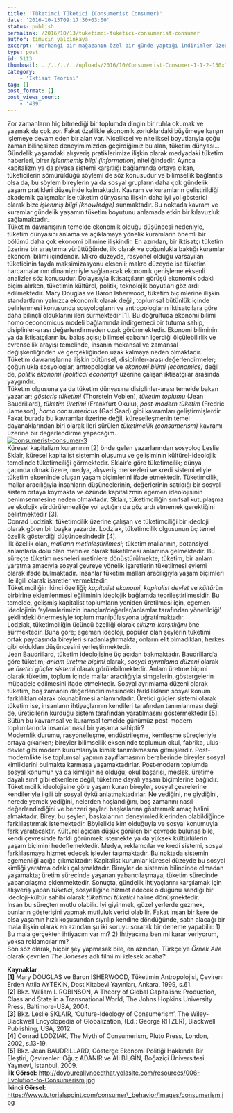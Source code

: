 ```yaml
---
title: 'Tüketimci Tüketici (Consumerist Consumer)'
date: '2016-10-13T09:17:30+03:00'
status: publish
permalink: /2016/10/13/tuketimci-tuketici-consumerist-consumer
author: timucin_yalcinkaya
excerpt: 'Herhangi bir mağazanın özel bir günde yaptığı indirimler üzerine alışveriş için birbirini ezen insanların görüntülerini ''tüketim çılgınlığı'' tabiriyle haberlerde izleriz çoğu zaman. Bu bazen okyanus ötesi Amerika Birleşik Devletlerinde, bazen de burnumuzun ucundaki bir alışveriş merkezinde kaydedilen bir görüntüdür. Evet, insan tükettikçe tüketmeye meyilli bir canlıdır klişesinin eleştirel ve örneklerle dolu bir incelemesi...'
type: post
id: 5113
thumbnail: ../../../../uploads/2016/10/Consumerist-Consumer-1-1-2-150x150.jpg
category:
    - 'İktisat Teorisi'
tag: []
post_format: []
post_views_count:
    - '439'
---
```

Zor zamanların hiç bitmediği bir toplumda dingin bir ruhla okumak ve yazmak da çok zor. Fakat özellikle ekonomik zorluklardaki büyümeye karşın işlemeye devam eden bir alan var. Niceliksel ve niteliksel boyutlarıyla çoğu zaman bilinçsizce deneyimimizden geçirdiğimiz bu alan, tüketim dünyası…  
Gündelik yaşamdaki alışveriş pratiklerimize ilişkin olarak medyadaki tüketim haberleri, birer *işlenmemiş bilgi (information)* niteliğindedir. Ayrıca kapitalizm ya da piyasa sistemi karşıtlığı bağlamında ortaya çıkan, tüketicilerin sömürüldüğü söylemi de söz konusudur ve bilimsellik bağlantısı olsa da, bu söylem bireylerin ya da sosyal grupların daha çok gündelik yaşam pratikleri düzeyinde kalmaktadır. Kavram ve kuramların geliştirildiği akademik çalışmalar ise tüketim dünyasına ilişkin daha iyi yol gösterici olarak bize *işlenmiş bilgi* *(knowledge)* sunmaktadır. Bu noktada kavram ve kuramlar gündelik yaşamın tüketim boyutunu anlamada etkin bir kılavuzluk sağlamaktadır.  
Tüketim davranışının temelde ekonomik olduğu düşüncesi nedeniyle, tüketim dünyasını anlama ve açıklamaya yönelik kuramların önemli bir bölümü daha çok ekonomi bilimine ilişkindir. En azından, bir iktisatçı tüketim üzerine bir araştırma yürüttüğünde, ilk olarak ve çoğunlukla baktığı kuramlar ekonomi bilimi içindendir. Mikro düzeyde, rasyonel olduğu varsayılan tüketicinin fayda maksimizasyonu eksenli; makro düzeyde ise tüketim harcamalarının dinamizmiyle sağlanacak ekonomik genişleme eksenli analizler söz konusudur. Dolayısıyla iktisatçıların görüşü ekonomik odaklı biçim alırken, tüketimin kültürel, politik, teknolojik boyutları göz ardı edilmektedir. Mary Douglas ve Baron Isherwood, tüketim biçimlerine ilişkin standartların yalnızca ekonomik olarak değil, toplumsal bütünlük içinde belirlenmesi konusunda sosyologların ve antropologların iktisatçılara göre daha bilinçli olduklarını ileri sürmektedir \[1\]. Bu doğrultuda ekonomi bilimi homo oeconomicus modeli bağlamında indirgemeci bir tutuma sahip, disiplinler-arası değerlendirmeden uzak görünmektedir. Ekonomi biliminin ya da iktisatçıların bu bakış açısı; bilimsel çabanın içerdiği ölçülebilirlik ve evrensellik arayışı temelinde, insanın mekansal ve zamansal değişkenliğinden ve gerçekliğinden uzak kalmaya neden olmaktadır.  
Tüketim davranışlarına ilişkin bütünsel, disiplinler-arası değerlendirmeler; çoğunlukla sosyologlar, antropologlar ve *ekonomi bilimi (economics)* değil de, *politik ekonomi (political economy)* üzerine çalışan iktisatçılar arasında yaygındır.  
Tüketim olgusuna ya da tüketim dünyasına disiplinler-arası temelde bakan yazarlar; *gösteriş tüketimi* (Thorstein Veblen), *tüketim toplumu* (Jean Baudrillard), *tüketim üretimi* (Frankfurt Okulu), *post-modern tüketim* (Fredric Jameson), *homo consumericus* (Gad Saad) gibi kavramları geliştirmişlerdir. Fakat burada bu kavramlar üzerine değil, küreselleşmenin temel dayanaklarından biri olarak ileri sürülen *tüketimcilik (consumerism)* kavramı üzerine bir değerlendirme yapacağım.  
[![consumerist-consumer-3](../../../../uploads/2016/10/Consumerist-Consumer-3-1-2-300x225.jpg)](https://iktisadiyat.com/wp-content/uploads/2016/10/Consumerist-Consumer-3-1-2-2.jpg)  
Küresel kapitalizm kuramının \[2\] önde gelen yazarlarından sosyolog Leslie Sklair, küresel kapitalist sistemin oluşumu ve gelişiminin kültürel-ideolojik temelinde tüketimciliği görmektedir. Sklair’e göre tüketimcilik; dünya çapında olmak üzere, medya, alışveriş merkezleri ve kredi sistemi eliyle tüketim ekseninde oluşan yaşam biçimlerini ifade etmektedir. Tüketimcilik, mallar aracılığıyla insanların düşüncelerinin, değerlerinin satıldığı bir sosyal sistem ortaya koymakta ve özünde kapitalizmin egemen ideolojisinin benimsenmesine neden olmaktadır. Sklair, tüketimciliğin sınıfsal kutuplaşma ve ekolojik sürdürülemezliğe yol açtığını da göz ardı etmemek gerektiğini belirtmektedir \[3\].  
Conrad Lodziak, tüketimcilik üzerine çalışan ve tüketimciliği bir ideoloji olarak gören bir başka yazardır. Lodziak, tüketimcilik olgusunun üç temel özellik gösterdiği düşüncesindedir \[4\].  
İlk özellik olan, *malların metinleştirilmesi*; tüketim mallarının, potansiyel anlamlarla dolu olan metinler olarak tüketilmesi anlamına gelmektedir. Bu süreçte tüketim nesneleri metinlere dönüştürülmekte; tüketim, bir anlam yaratma amacıyla sosyal çevreye yönelik işaretlerin tüketilmesi eylemi olarak ifade bulmaktadır. İnsanlar tüketim malları aracılığıyla yaşam biçimleri ile ilgili olarak işaretler vermektedir.  
Tüketimciliğin ikinci özelliği; *kapitalist ekonomi*, *kapitalist devlet* ve *kültür*ün birbirine eklemlenmesi eğiliminin ideolojik bağlamda teorileştirilmesidir. Bu temelde, gelişmiş kapitalist toplumların yeniden üretilmesi için, egemen ideolojinin ‘eylemlerimizin inançlar/değerler/anlamlar tarafından yönetildiği’ şeklindeki önermesiyle toplum manipülasyona uğratılmaktadır.  
Lodziak, tüketimciliğin üçüncü özelliği olarak *elitizm-karşıtlığını* öne sürmektedir. Buna göre; egemen ideoloji, popüler olan şeylerin tüketimi ortak paydasında bireyleri sıradanlaştırmakta; onların elit olmadıkları, herkes gibi oldukları düşüncesini yerleştirmektedir.  
Jean Baudrillard, tüketim ideolojisine üç açıdan bakmaktadır. Baudrillard’a göre tüketim; *anlam üretme biçimi* olarak, *sosyal ayrımlama* *düzeni* olarak ve *üretici güçler sistemi* olarak görülebilmektedir. Anlam üretme biçimi olarak tüketim, toplum içinde mallar aracılığıyla simgelerin, göstergelerin mübadele edilmesini ifade etmektedir. Sosyal ayrımlama düzeni olarak tüketim, boş zamanın değerlendirilmesindeki farklılıkların sosyal konum farklılıkları olarak okunabilmesi anlamındadır. Üretici güçler sistemi olarak tüketim ise, insanların ihtiyaçlarının kendileri tarafından tanımlanması değil de, üreticilerin kurduğu sistem tarafından yaratılmasını göstermektedir \[5\].  
Bütün bu kavramsal ve kuramsal temelde günümüz post-modern toplumlarında insanlar nasıl bir yaşama sahiptir?  
Modernlik durumu, rasyonelleşme, endüstrileşme, kentleşme süreçleriyle ortaya çıkarken; bireyler bilimsellik ekseninde toplumun okul, fabrika, ulus-devlet gibi modern kurumlarıyla kimlik tanımlamasına gitmişlerdir. Post-modernlikte ise toplumsal yapının zayıflamasının beraberinde bireyler sosyal kimliklerini bulmakta karmaşa yaşamaktadırlar. Post-modern toplumda sosyal konumun ya da kimliğin ne olduğu; okul başarısı, meslek, üretime dayalı sınıf gibi etkenlere değil, tüketime dayalı yaşam biçimlerine bağlıdır.  
Tüketimcilik ideolojisine göre yaşam kuran bireyler, sosyal çevrelerine kendileriyle ilgili bir sosyal öykü anlatmaktadırlar. Ne yediğini, ne giydiğini, nerede yemek yediğini, nelerden hoşlandığını, boş zamanını nasıl değerlendirdiğini ve benzeri şeyleri başkalarına göstermek amaç halini almaktadır. Birey, bu şeyleri, başkalarının deneyimlediklerinden olabildiğince farklılaştırmak istemektedir. Böylelikle kim olduğuyla ve sosyal konumuyla fark yaratacaktır. Kültürel açıdan düşük görülen bir çevrede bulunsa bile, kendi çevresinde farklı görünmek istemekte ya da yüksek kültürlülerin yaşam biçimini hedeflemektedir. Medya, reklamcılar ve kredi sistemi, sosyal farklılaşmaya hizmet edecek işlevler taşımaktadır. Bu noktada sistemin egemenliği açığa çıkmaktadır: Kapitalist kurumlar küresel düzeyde bu sosyal kimliği yaratma odaklı çalışmaktadır. Bireyler de sistemin bilincinde olmadan yaşamakta; üretim sürecinde yaşanan yabancılaşmaya, tüketim sürecinde yabancılaşma eklenmektedir. Sonuçta, gündelik ihtiyaçlarını karşılamak için alışveriş yapan *tüketici*, sosyalliğine hizmet edecek olduğunu sandığı bir ideoloji-kültür sahibi olarak *tüketimci tüketici* haline dönüşmektedir.  
İnsan bu süreçten mutlu olabilir. İyi giyinmek, güzel yerlerde gezmek, bunların gösterişini yapmak mutluluk verici olabilir. Fakat insan bir kere de olsa yaşamın hızlı koşusundan sıyrılıp kendine döndüğünde, satın alacağı bir mala ilişkin olarak en azından şu iki soruyu sorarak bir deneme yapabilir: 1) Bu mala gerçekten ihtiyacım var mı? 2) İhtiyacıma ben mi karar veriyorum, yoksa reklamcılar mı?  
Son söz olarak, hiçbir şey yapmasak bile, en azından, Türkçe’ye *Örnek Aile* olarak çevrilen *The Joneses* adlı filmi mi izlesek acaba?  
   
**Kaynaklar**  
**\[1\]** Mary DOUGLAS ve Baron ISHERWOOD, Tüketimin Antropolojisi, Çeviren: Erden Attila AYTEKİN, Dost Kitabevi Yayınları, Ankara, 1999, s.61.  
**\[2\]** Bkz. William I. ROBINSON, A Theory of Global Capitalism: Production, Class and State in a Transnational World, The Johns Hopkins University Press, Baltimore-USA, 2004.  
**\[3\]** Bkz. Leslie SKLAIR, ‘Culture-Ideology of Consumerism’, The Wiley-Blackwell Encyclopedia of Globalization, (Ed.: George RITZER), Blackwell Publishing, USA, 2012.  
**\[4\]** Conrad LODZIAK, The Myth of Consumerism, Pluto Press, London, 2002, s.13-19.  
**\[5\]** Bkz. Jean BAUDRILLARD, Gösterge Ekonomi Politiği Hakkında Bir Eleştiri, Çevirenler: Oğuz ADANIR ve Ali BİLGİN, Boğaziçi Üniversitesi Yayınevi, İstanbul, 2009.  
**İlk Görsel:** http://doyoureallyneedthat.yolasite.com/resources/006-Evolution-to-Consumerism.jpg  
**İkinci Görsel:** https://www.tutorialspoint.com/consumer\_behavior/images/consumerism.jpg